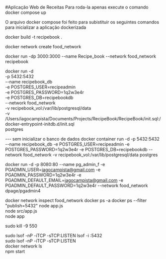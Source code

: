 #Aplicação Web de Receitas
Para roda-la apenas execute o comando docker compose up

O arquivo docker compose foi feito para subistituir os seguintes comandos para inicializar a aplicação dockerizada

docker build -t recipebook .

docker network create food_network 

docker run -dp 3000:3000 --name Recipe_book --network food_network recipebook


docker run -d \
  -p 5432:5432 \
  --name recipebook_db \
  -e POSTGRES_USER=recipeadmin \
  -e POSTGRES_PASSWORD=1q2w3e4r \
  -e POSTGRES_DB=recipebookdb \
  --network food_network \
  -v recipebook_vol:/var/lib/postgresql/data \
  -v /Users/iagocampista/Documents/Projects/RecipeBook/RecipeBook/init.sql:/docker-entrypoint-initdb.d/init.sql \
  postgres



--- sem inicializar o banco de dados
docker container run -d -p 5432:5432 --name recipebook_db -e POSTGRES_USER=recipeadmin -e POSTGRES_PASSWORD=1q2w3e4r -e POSTGRES_DB=recipebookdb --network food_network -v recipebook_vol:/var/lib/postgresql/data postgres


docker run -d -p 8080:80 --name pg_admin_f -e PGADMIN_USER=iagocampista@gmail.com -e PGADMIN_PASSWORD=1q2w3e4r -e PGADMIN_DEFAULT_EMAIL=iagocampista@gmail.com -e PGADMIN_DEFAULT_PASSWORD=1q2w3e4r --network food_network dpage/pgadmin4


docker network inspect food_network
 docker ps -a
docker ps --filter "publish=5432"
node app.js   
node src/app.js    
node app

sudo kill -9 550 


sudo lsof -nP -iTCP -sTCP:LISTEN 
lsof -i :5432   
sudo lsof -nP -iTCP -sTCP:LISTEN   
docker network ls  
npm start